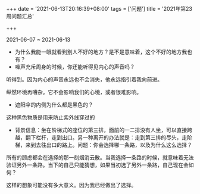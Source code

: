 +++
date = '2021-06-13T20:16:39+08:00'
tags = ['问题']
title = '2021年第23周问题汇总'

+++

2021-06-07 ~ 2021-06-13

- 为什么我能一眼就看到别人不好的地方？是不是意味着，这个不好的地方我也有？
- 噪声充斥周身的时候，你还能听得见内心的声音吗？

听得到。因为内心的声音永远也不会消失，他永远指引着我向前进。

纵然环境再嘈杂。它不会影响我们的心境，或者很难影响。

- 遮阳伞的内侧为什么都是黑色的？

这种黑色物质是用来防止紫外线穿过的

- 背景信息：坐在阶梯式的座位的第三排，面前的一二排没有人坐，可以直接跨越，翻下栏杆，走到出口。另一种离开的办法就是：走到第三排的尽头，走阶梯，来到去往出口的路上。问题：你会选择哪一条路，以及为什么这么选择？

所有的顾虑都会在选择的那一刻烟消云散。当我选择一条路的时候，就意味着无法验证另外一条路。当下的自己只能猜想，如果当初选了另外一条路，自己现在会如何？

这样的想象可能没有多大意义。因为我已经做出了选择。
